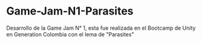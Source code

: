 # Game-Jam-N1-Parasites
Desarrollo de la Game Jam N° 1, esta fue realizada en el Bootcamp de Unity en Generation Colombia con el lema de "Parasites"
